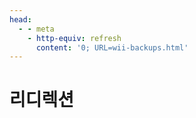 ```yaml
---
head:
  - - meta
    - http-equiv: refresh
      content: '0; URL=wii-backups.html'
---
```


# 리디렉션

